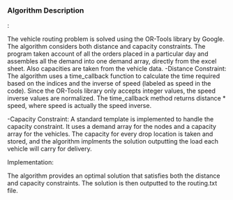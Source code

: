 <h3>Algorithm Description</h3>:

The vehicle routing problem is solved using the OR-Tools library by Google. The algorithm considers both distance and capacity constraints.
The program taken account of all the orders placed in a particular day and assembles all the demand into one demand array, directly from the excel sheet. Also capacities are taken from the vehicle data.
-Distance Constraint:
The algorithm uses a time_callback function to calculate the time required based on the indices and the inverse of speed (labeled as speed in the code). Since the OR-Tools library only accepts integer values, the speed inverse values are normalized. The time_callback method returns distance * speed, where speed is actually the speed inverse.

-Capacity Constraint:
A standard template is implemented to handle the capacity constraint. It uses a demand array for the nodes and a capacity array for the vehicles. The capacity for every drop location is taken and stored, and the algorithm implments the solution outputting the load each vehicle will carry for delivery.

Implementation:

The algorithm provides an optimal solution that satisfies both the distance and capacity constraints. The solution is then outputted to the routing.txt file.

